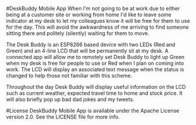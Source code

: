 #DeskBuddy Mobile App
When I'm not going to be at work due to either being at a customer site or working from home I'd like to leave some indicator at my desk to let my colleagues know it will be free for them to use for the day. This will avoid the awkwardness of me arriving to find someone sitting there and politely (silently) waiting for them to move. 

The Desk Buddy is an ESP8266 based device with two LEDs (Red and Green) and an 4-line LCD that will be permanently sit at my desk. A connected app will allow me to remotely set Desk Buddy to light up Green when my desk is free for people to use or Red when I plan on coming into work. The LCD will display an associated text message when the status is changed to help those not familiar with this scheme. 

Throughout the day Desk Buddy will display useful information on the LCD such as current weather, expected travel time to home and stock price. It will also briefly pop up bad dad jokes and my tweets.

#License
DeskBuddy Mobile App is available under the Apache License version 2.0. See the LICENSE file for more info. 
